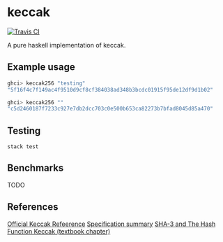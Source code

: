 # keccak

[![Travis
CI](https://img.shields.io/travis/aupiff/keccak.svg?label=Travis%20CI)](https://travis-ci.org/aupiff/keccak)

A pure haskell implementation of keccak.

## Example usage

```haskell
ghci> keccak256 "testing"
"5f16f4c7f149ac4f9510d9cf8cf384038ad348b3bcdc01915f95de12df9d1b02"

ghci> keccak256 ""
"c5d2460187f7233c927e7db2dcc703c0e500b653ca82273b7bfad8045d85a470"
```

## Testing

```
stack test
```

## Benchmarks

TODO

## References

[Official Keccak Refeerence](https://keccak.team/files/Keccak-reference-3.0.pdf)
[Specification summary](https://keccak.team/keccak_specs_summary.html)
[SHA-3 and The Hash Function Keccak (textbook chapter)](https://keccak.team/files/Keccak-reference-3.0.pdf)
